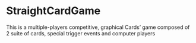 # StraightCardGame
This is a multiple-players competitive, graphical Cards’ game composed of 2 suite of cards, special trigger events and computer players  
